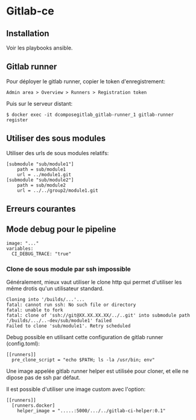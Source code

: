 # Gitlab-ce

## Installation 

Voir les playbooks ansible.

## Gitlab runner

Pour déployer le gitlab runner, copier le token d'enregistrement:

    Admin area > Overview > Runners > Registration token
    
Puis sur le serveur distant:

    $ docker exec -it dcomposegitlab_gitlab-runner_1 gitlab-runner register


## Utiliser des sous modules

Utiliser des urls de sous modules relatifs:

    [submodule "sub/module1"]
    	path = sub/module1
    	url = ../module1.git
    [submodule "sub/module2"]
    	path = sub/module2
    	url = ../../group2/module1.git    
    

## Erreurs courantes

## Mode debug pour le pipeline

    image: "..."
    variables:
      CI_DEBUG_TRACE: "true"


### Clone de sous module par ssh impossible

Généralement, mieux vaut utiliser le clone http qui permet d'utiliser les même drotis qu'un utilisateur standard.

    Cloning into '/builds/...'...
    fatal: cannot run ssh: No such file or directory
    fatal: unable to fork
    fatal: clone of 'ssh://git@XX.XX.XX.XX/../..git' into submodule path '/builds/.../..-dev/sub/module1' failed
    Failed to clone 'sub/module1'. Retry scheduled
    
Debug possible en utilisant cette configuration de gitlab runner (config.toml):
        
    [[runners]]
      pre_clone_script = "echo $PATH; ls -la /usr/bin; env"
      
Une image appelée gitlab runner helper est utilisée pour cloner, et elle ne dipose pas de ssh par défaut.

Il est possible d'utiliser une image custom avec l'option:

    [[runners]]
      [runners.docker]
        helper_image = ".....:5000/.../../gitlab-ci-helper:0.1"
    
      
